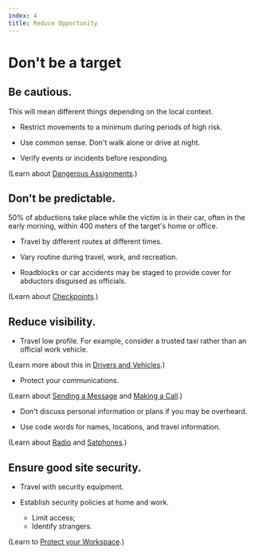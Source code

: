```yaml
---
index: 4
title: Reduce Opportunity
---
```

# Don't be a target 

## Be cautious.

This will mean different things depending on the local context.

*	Restrict movements to a minimum during periods of high risk.  

*	Use common sense. Don't walk alone or drive at night.

*	Verify events or incidents before responding.  

(Learn about [Dangerous Assignments](umbrella://lesson/dangerous-assignments).)

## Don't be predictable.

50% of abductions take place while the victim is in their car, often in the early morning, within 400 meters of the target's home or office.

*	Travel by different routes at different times.

*	Vary routine during travel, work, and recreation.  

*	Roadblocks or car accidents may be staged to provide cover for abductors disguised as officials. 

(Learn about [Checkpoints](umbrella://lesson/checkpoints).)

## Reduce visibility.  

* Travel low profile. For example, consider a trusted taxi rather than an official work vehicle. 

(Learn more about this in [Drivers and Vehicles](umbrella://lesson/vehicles/beginner/drivers-and-vehicles).) 

* Protect your communications.

(Learn about [Sending a Message](umbrella://lesson/sending-a-message) and [Making a Call](umbrella://lesson/making-a-call).) 

* Don't discuss personal information or plans if you may be overheard. 

* Use code words for names, locations, and travel information.

(Learn about [Radio](umbrella://lesson/radio-and-satellite-phones/0) and [Satphones](umbrella://lesson/radio-and-satellite-phones/1).)

## Ensure good site security. 

* Travel with security equipment.

* Establish security policies at home and work. 
	* Limit access;
    * Identify strangers.
    
(Learn to [Protect your Workspace](umbrella://lesson/protect-your-workspace).)
